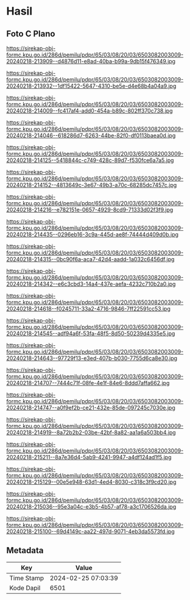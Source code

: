 # Hasil

## Foto C Plano

https://sirekap-obj-formc.kpu.go.id/286d/pemilu/pdpr/65/03/08/20/03/6503082003009-20240218-213909--d4876d11-e8ad-40ba-b99a-9db15f476349.jpg

https://sirekap-obj-formc.kpu.go.id/286d/pemilu/pdpr/65/03/08/20/03/6503082003009-20240218-213932--1df15422-5647-4310-be5e-d4e68b4a04a9.jpg

https://sirekap-obj-formc.kpu.go.id/286d/pemilu/pdpr/65/03/08/20/03/6503082003009-20240218-214009--fc417af4-add0-454a-b89c-802ff370c738.jpg

https://sirekap-obj-formc.kpu.go.id/286d/pemilu/pdpr/65/03/08/20/03/6503082003009-20240218-214046--618286d7-6263-44be-82f0-df0113baea0d.jpg

https://sirekap-obj-formc.kpu.go.id/286d/pemilu/pdpr/65/03/08/20/03/6503082003009-20240218-214125--5418844c-c749-428c-89d7-f530fce6a7a5.jpg

https://sirekap-obj-formc.kpu.go.id/286d/pemilu/pdpr/65/03/08/20/03/6503082003009-20240218-214152--4813649c-3e67-49b3-a70c-68285dc7457c.jpg

https://sirekap-obj-formc.kpu.go.id/286d/pemilu/pdpr/65/03/08/20/03/6503082003009-20240218-214216--e782151e-0657-4929-8cd9-71333d02f3f9.jpg

https://sirekap-obj-formc.kpu.go.id/286d/pemilu/pdpr/65/03/08/20/03/6503082003009-20240218-214435--0296eb16-3c9a-445d-ae8f-74444d409d0b.jpg

https://sirekap-obj-formc.kpu.go.id/286d/pemilu/pdpr/65/03/08/20/03/6503082003009-20240218-214315--0bc90f6a-aca7-42d4-aadd-1a032c6456df.jpg

https://sirekap-obj-formc.kpu.go.id/286d/pemilu/pdpr/65/03/08/20/03/6503082003009-20240218-214342--e6c3cbd3-14a4-437e-aefa-4232c710b2a0.jpg

https://sirekap-obj-formc.kpu.go.id/286d/pemilu/pdpr/65/03/08/20/03/6503082003009-20240218-214618--f0245711-33a2-4716-9846-7ff22591cc53.jpg

https://sirekap-obj-formc.kpu.go.id/286d/pemilu/pdpr/65/03/08/20/03/6503082003009-20240218-214545--adf94a6f-53fa-48f5-8d50-50239d4335e5.jpg

https://sirekap-obj-formc.kpu.go.id/286d/pemilu/pdpr/65/03/08/20/03/6503082003009-20240218-214643--97729f13-e3ed-407b-b030-7755d6ca8e30.jpg

https://sirekap-obj-formc.kpu.go.id/286d/pemilu/pdpr/65/03/08/20/03/6503082003009-20240218-214707--7444c71f-08fe-4e1f-84e6-8ddd7affa662.jpg

https://sirekap-obj-formc.kpu.go.id/286d/pemilu/pdpr/65/03/08/20/03/6503082003009-20240218-214747--a0f9ef2b-ce21-432e-85de-097245c7030e.jpg

https://sirekap-obj-formc.kpu.go.id/286d/pemilu/pdpr/65/03/08/20/03/6503082003009-20240218-214919--8a72b2b2-03be-42bf-8a82-aa1a6a503bb4.jpg

https://sirekap-obj-formc.kpu.go.id/286d/pemilu/pdpr/65/03/08/20/03/6503082003009-20240218-215211--8a7e36d4-5ab9-4241-9947-a4df124ad1f5.jpg

https://sirekap-obj-formc.kpu.go.id/286d/pemilu/pdpr/65/03/08/20/03/6503082003009-20240218-215129--00e5e948-63d1-4ed4-8030-c318c3f9cd20.jpg

https://sirekap-obj-formc.kpu.go.id/286d/pemilu/pdpr/65/03/08/20/03/6503082003009-20240218-215036--95e3a04c-e3b5-4b57-af78-a3c1706526da.jpg

https://sirekap-obj-formc.kpu.go.id/286d/pemilu/pdpr/65/03/08/20/03/6503082003009-20240218-215100--69d4149c-aa22-497d-9071-4eb3da5573fd.jpg


## Metadata

| Key        | Value               |
| ---------- | ------------------- |
| Time Stamp | 2024-02-25 07:03:39 |
| Kode Dapil | 6501                |



